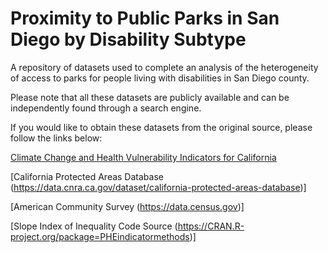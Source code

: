 # Proximity to Public Parks in San Diego by Disability Subtype
A repository of datasets used to complete an analysis of the heterogeneity of access to parks for people living with disabilities in San Diego county.

Please note that all these datasets are publicly available and can be independently found through a search engine.

If you would like to obtain these datasets from the original source, please follow the links below:

[Climate Change and Health Vulnerability Indicators for California]((https://www.cdph.ca.gov/Programs/OHE/Pages/CC-Health-Vulnerability-Indicators.aspx?TSPD_101_R0=087ed344cfab2000b8314ff51b362f5e09361690f109711e17cdf8db4472c29a0d319ddfecdeaf8408e4839c29143000d13052872b5fe7446b61520a4b7d28ec10d3bd990c58c146bf281ee57f16c3127d0bb38ba88193f225b799ab5f5e88e7))

[California Protected Areas Database (https://data.cnra.ca.gov/dataset/california-protected-areas-database)]

[American Community Survey (https://data.census.gov)]

[Slope Index of Inequality Code Source (https://CRAN.R-project.org/package=PHEindicatormethods)]
